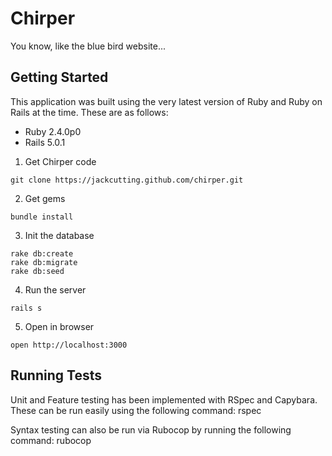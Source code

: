 # Chirper
You know, like the blue bird website...

## Getting Started

This application was built using the very latest version of Ruby and Ruby on Rails at the time. These are as follows: 

* Ruby 2.4.0p0
* Rails 5.0.1

1. Get Chirper code

  ```
  git clone https://jackcutting.github.com/chirper.git
  ```

2. Get gems

  ```
  bundle install
  ```

3. Init the database

  ```
  rake db:create
  rake db:migrate
  rake db:seed
  ```

4. Run the server

  ```
  rails s
  ```

5. Open in browser

  ```
  open http://localhost:3000
  ```

## Running Tests

Unit and Feature testing has been implemented with RSpec and Capybara. These can be run easily using the following command: 
        rspec

Syntax testing can also be run via Rubocop by running the following command:
        rubocop